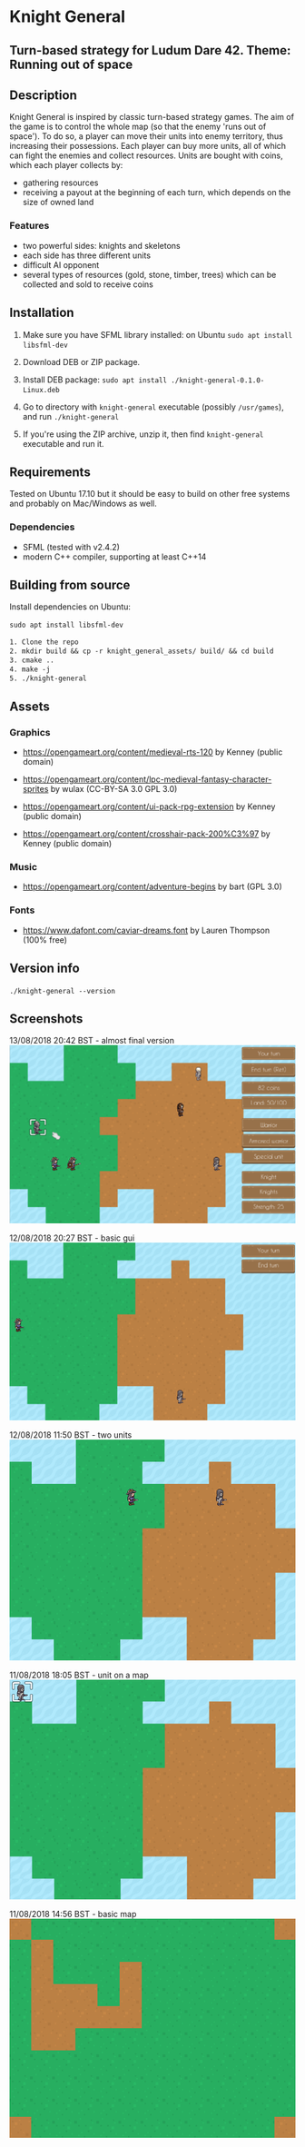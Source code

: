 # Knight General
## Turn-based strategy for Ludum Dare 42. Theme: Running out of space

## Description

Knight General is inspired by classic turn-based strategy games. The aim of the game is to control the whole map (so that the enemy 'runs out of space'). To do so, a player can move their units into enemy territory, thus increasing their possessions. Each player can buy more units, all of which can fight the enemies and collect resources. Units are bought with coins, which each player collects by:
- gathering resources
- receiving a payout at the beginning of each turn, which depends on the size of owned land

### Features

- two powerful sides: knights and skeletons
- each side has three different units
- difficult AI opponent
- several types of resources (gold, stone, timber, trees) which can be collected and sold to receive coins

## Installation

1. Make sure you have SFML library installed: on Ubuntu `sudo apt install libsfml-dev`

2. Download DEB or ZIP package.

3. Install DEB package: `sudo apt install ./knight-general-0.1.0-Linux.deb`

4. Go to directory with `knight-general` executable (possibly `/usr/games`), and run `./knight-general`

5. If you're using the ZIP archive, unzip it, then find `knight-general` executable and run it.

## Requirements

Tested on Ubuntu 17.10 but it should be easy to build on other free systems and probably on Mac/Windows as well.

### Dependencies

- SFML (tested with v2.4.2)
- modern C++ compiler, supporting at least C++14

## Building from source

Install dependencies on Ubuntu:

`sudo apt install libsfml-dev`

```
1. Clone the repo
2. mkdir build && cp -r knight_general_assets/ build/ && cd build
3. cmake ..
4. make -j
5. ./knight-general
```

## Assets

### Graphics

- https://opengameart.org/content/medieval-rts-120 by Kenney (public domain)

- https://opengameart.org/content/lpc-medieval-fantasy-character-sprites by wulax (CC-BY-SA 3.0 GPL 3.0)

- https://opengameart.org/content/ui-pack-rpg-extension by Kenney (public domain)

- https://opengameart.org/content/crosshair-pack-200%C3%97 by Kenney (public domain)

### Music

- https://opengameart.org/content/adventure-begins by bart (GPL 3.0)

### Fonts

- https://www.dafont.com/caviar-dreams.font by Lauren Thompson (100% free)

## Version info

`./knight-general --version`

## Screenshots

13/08/2018 20:42 BST - almost final version
![](almost_final_version.png "Almost final version")

12/08/2018 20:27 BST - basic gui
![](basic_gui.png "Basic GUI")

12/08/2018 11:50 BST - two units
![](two_units.png "Two units")

11/08/2018 18:05 BST - unit on a map
![](unit_on_a_map.png "Unit on a map")

11/08/2018 14:56 BST - basic map
![](basic_map.png "Basic map")



